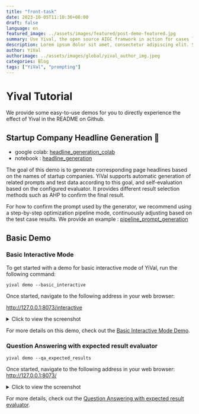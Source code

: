 ```yaml
---
title: "front-task"
date: 2023-10-05T11:10:36+08:00
draft: false
language: en
featured_image: ../assets/images/featured/post-demo-featured.jpg
summary: Use Yival, the open source AIGC framwork in action for cases like startup company headline generations and more.
description: Lorem ipsum dolor sit amet, consectetur adipiscing elit. Sed cursus, odio nec venenatis lacinia, lacus lectus varius nisi, in tristique mi purus ut libero. Vestibulum vel convallis felis. Ut finibus lorem vestibulum lobortis rhoncus.
author: YiVal
authorimage: ../assets/images/global/yival_author_img.jpeg
categories: Blog
tags: ["YiVal", "prompting"]
---
```


# Yival Tutorial

We provide some easy-to-use demos for you to directly experience the effect
of Yival in the README on Github.

## Startup Company Headline Generation 🤖

<!-- google colab:[![Open In Colab](https://colab.research.google.com/assets/colab-badge.svg)](https://colab.research.google.com/drive/1EiWUL8rE_kfNLXVPowCWCh6hwHFagvs_?usp=sharing) -->

-   google colab: [headline_generation_colab](https://colab.research.google.com/drive/1EiWUL8rE_kfNLXVPowCWCh6hwHFagvs_?usp=sharing)
-   notebook : [headline_generation](./headline_generation.ipynb)

The goal of this demo is to generate corresponding page headlines based on the
names of startup companies. YiVal supports automatic generation of related prompts
and test data according to this goal, and self-evaluation based on the configured
evaluator. It provides different result selection methods such as AHP to confirm
the final result.

For how to confirm the prompt used by the generator, we recommend using a
step-by-step optimization pipeline mode, continuously adjusting based on
the test case results. We provide an example : [pipeline_prompt_generation](https://colab.research.google.com/drive/1tr5s_adAPmI9Mv6Zz97JnTGIh3mGojsi?usp=sharing)

<!-- [![Open In Colab](https://colab.research.google.com/assets/colab-badge.svg)](https://colab.research.google.com/drive/1tr5s_adAPmI9Mv6Zz97JnTGIh3mGojsi?usp=sharing) -->

## Basic Demo

### Basic Interactive Mode

To get started with a demo for basic interactive mode of YiVal, run the following
command:

```shell
yival demo --basic_interactive
```

Once started, navigate to the following address in your web browser:

<http://127.0.0.1:8073/interactive>

<details>
  <summary>Click to view the screenshot</summary>
  
  ![Screenshot 2023-08-17 at 10 55 31 PM](https://github.com/YiVal/YiVal/assets/1544154/a720c3ad-1288-4830-8a3d-377d9827f46e)
  
</details>

For more details on this demo, check out the [Basic Interactive Mode Demo](https://github.com/YiVal/YiVal/blob/master/docs/docs/basic_interactive_mode.md#demo).

### Question Answering with expected result evaluator

```shell
yival demo --qa_expected_results
```

Once started, navigate to the following address in your web browser:
<http://127.0.0.1:8073/>

<details>
  <summary>Click to view the screenshot</summary>
  
 <img width="1288" alt="Screenshot 2023-08-18 at 1 11 44 AM" src="https://github.com/YiVal/YiVal/assets/1544154/4e9a182f-07ba-413e-9160-f38bfdc743ce">

</details>

For more details, check out the [Question Answering with expected result evaluator](https://github.com/YiVal/YiVal/blob/master/docs/qa_expected_results.md#demo).

<!-- ### Fun Cast Fortune Telling

Dive into the world of YiChing and discover your fortune on our index page.
A fun and interactive way to get started with Yival.

![Screenshot 2023-08-16 at 10 50 57 PM](https://github.com/YiVal/YiVal/assets/1544154/b5c04295-7809-4331-8cce-cc4a1ceea73c) -->

